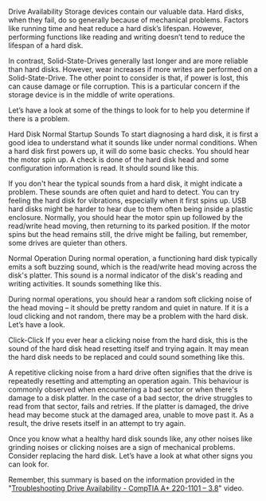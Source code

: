 Drive Availability
Storage devices contain our valuable data. Hard disks, when they fail, do so generally because of mechanical problems. Factors like running time and heat reduce a hard disk’s lifespan. However, performing functions like reading and writing doesn’t tend to reduce the lifespan of a hard disk.

In contrast, Solid-State-Drives generally last longer and are more reliable than hard disks. However, wear increases if more writes are performed on a Solid-State-Drive. The other point to consider is that, if power is lost, this can cause damage or file corruption. This is a particular concern if the storage device is in the middle of write operations.

Let’s have a look at some of the things to look for to help you determine if there is a problem.

Hard Disk Normal Startup Sounds
To start diagnosing a hard disk, it is first a good idea to understand what it sounds like under normal conditions. When a hard disk first powers up, it will do some basic checks. You should hear the motor spin up. A check is done of the hard disk head and some configuration information is read. It should sound like this.

If you don't hear the typical sounds from a hard disk, it might indicate a problem. These sounds are often quiet and hard to detect. You can try feeling the hard disk for vibrations, especially when it first spins up. USB hard disks might be harder to hear due to them often being inside a plastic enclosure. Normally, you should hear the motor spin up followed by the read/write head moving, then returning to its parked position. If the motor spins but the head remains still, the drive might be failing, but remember, some drives are quieter than others.

Normal Operation
During normal operation, a functioning hard disk typically emits a soft buzzing sound, which is the read/write head moving across the disk's platter. This sound is a normal indicator of the disk's reading and writing activities. It sounds something like this.

During normal operations, you should hear a random soft clicking noise of the head moving – it should be pretty random and quiet in nature. If it is a loud clicking and not random, there may be a problem with the hard disk. Let’s have a look.

Click-Click
If you ever hear a clicking noise from the hard disk, this is the sound of the hard disk head resetting itself and trying again. It may mean the hard disk needs to be replaced and could sound something like this.

A repetitive clicking noise from a hard drive often signifies that the drive is repeatedly resetting and attempting an operation again. This behaviour is commonly observed when encountering a bad sector or when there's damage to a disk platter. In the case of a bad sector, the drive struggles to read from that sector, fails and retries. If the platter is damaged, the drive head may become stuck at the damaged area, unable to move past it. As a result, the drive resets itself in an attempt to try again.

Once you know what a healthy hard disk sounds like, any other noises like grinding noises or clicking noises are a sign of mechanical problems. Consider replacing the hard disk. Let’s have a look at what other signs you can look for.

Remember, this summary is based on the information provided in the "[Troubleshooting Drive Availability - CompTIA A+ 220-1101 – 3.8](https://www.youtube.com/watch?v=LQn-4E7TRIs&list=PL1l78n6W8zyrFmq3X1ICQYk_unsavtbzi&index=33)" video.